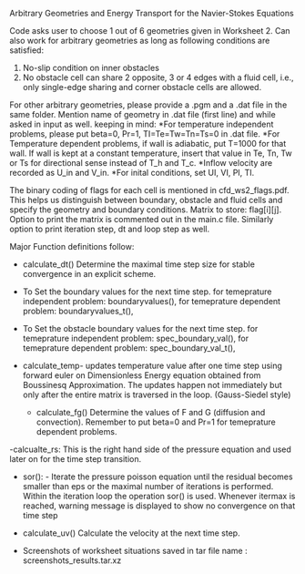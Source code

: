 Arbitrary Geometries and Energy Transport for the Navier-Stokes Equations

Code asks user to choose 1 out of 6 geometries given in Worksheet 2. Can also work for arbitrary geometries as long as following conditions are satisfied:
1. No-slip condition on inner obstacles
2. No obstacle cell can share 2 opposite, 3 or 4 edges with a fluid cell, i.e., only single-edge sharing and corner obstacle cells are allowed.


For other arbitrary geometries, 
please provide a .pgm and a .dat file in the same folder. 
Mention name of geometry in .dat file (first line) and while asked in input as well. 
keeping in mind:
*For temperature independent problems, please put beta=0, Pr=1, TI=Te=Tw=Tn=Ts=0 in .dat file. 
*For Temperature dependent problems, if wall is adiabatic, put T=1000 for that wall. If wall is kept at a constant temperature, insert that value in Te, Tn, Tw or Ts for directional sense instead of T_h and T_c.
*Inflow velocity are recorded as U_in and V_in. 
*For inital conditions, set UI, VI, PI, TI.

The binary coding of flags for each cell is mentioned in cfd_ws2_flags.pdf. This helps us distinguish between boundary, obstacle and fluid cells and specify the geometry and boundary conditions. Matrix to store: flag[i][j]. Option to print the matrix is commented out in the main.c file. Similarly option to print iteration step, dt and loop step as well.



Major Function definitions follow:
- calculate_dt() Determine the maximal time step size for stable convergence in an explicit scheme.
- To Set the boundary values for the next time step.
  for temeprature independent problem: boundaryvalues(),
  for temeprature dependent problem: boundaryvalues_t(),

- To Set the obstacle boundary values for the next time step.
  for temeprature independent problem: spec_boundary_val(),
  for temeprature dependent problem: spec_boundary_val_t(),

- calculate_temp- updates temperature value after one time step using forward euler on Dimensionless Energy equation obtained from Boussinesq Approximation. The updates happen not immediately but only after the entire matrix is traversed in the loop. (Gauss-Siedel style)


  - calculate_fg() Determine the values of F and G (diffusion and convection). Remember to put beta=0 and Pr=1 for temeprature dependent problems.
 
-calcualte_rs: This is the right hand side of the pressure equation and used later on for the time step transition.

- sor(): - Iterate the pressure poisson equation until the residual becomes smaller than eps or the maximal number of iterations is performed. Within the iteration loop the operation sor() is used. Whenever itermax is reached, warning message is displayed to show no convergence on that time step
 
- calculate_uv() Calculate the velocity at the next time step.

- Screenshots of worksheet situations saved in tar file name :  screenshots_results.tar.xz 

 